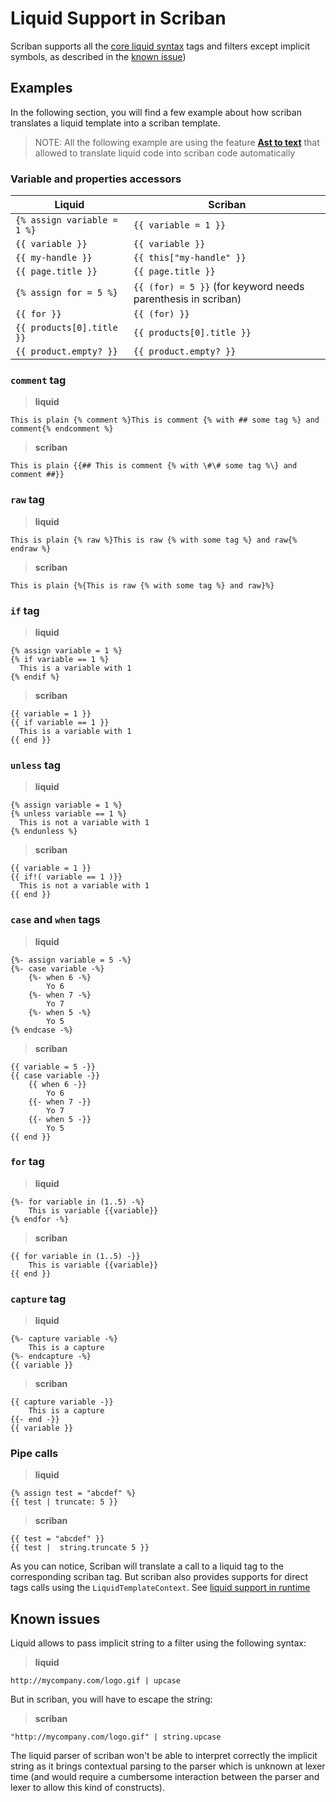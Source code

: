 # Liquid Support in Scriban

Scriban supports all the [core liquid syntax](https://shopify.github.io/liquid/) tags and filters except implicit symbols, as described in the [known issue](#known-issues))

## Examples

In the following section, you will find a few example about how scriban translates a liquid template into a scriban template. 

> NOTE: All the following example are using the feature [**Ast to text**](runtime.md#ast-to-text) that
allowed to translate liquid code into scriban code automatically

### Variable and properties accessors

| Liquid                           | Scriban
|----------------------------------|-----------------------------------
| `{% assign variable = 1 %}`      | `{{ variable = 1 }}`
| `{{ variable }}`                 | `{{ variable }}`
| `{{ my-handle }}`                | `{{ this["my-handle" }}`
| `{{ page.title }}`               | `{{ page.title }}`
| `{% assign for = 5 %}`           | `{{ (for) = 5 }}` (for keyword needs parenthesis in scriban)
| `{{ for }}`                      | `{{ (for) }}`
| `{{ products[0].title }}`        | `{{ products[0].title }}`
| `{{ product.empty? }}`           | `{{ product.empty? }}`

### `comment` tag

> **liquid**
```liquid
This is plain {% comment %}This is comment {% with ## some tag %} and comment{% endcomment %}
```
> **scriban**
```scriban
This is plain {{## This is comment {% with \#\# some tag %\} and comment ##}}
```

### `raw` tag

> **liquid**
```liquid
This is plain {% raw %}This is raw {% with some tag %} and raw{% endraw %}
```
> **scriban**
```scriban
This is plain {%{This is raw {% with some tag %} and raw}%}
```

### `if` tag

> **liquid**
```liquid
{% assign variable = 1 %}
{% if variable == 1 %}
  This is a variable with 1
{% endif %}
```

> **scriban**
```scriban
{{ variable = 1 }}
{{ if variable == 1 }}
  This is a variable with 1
{{ end }}
```
### `unless` tag

> **liquid**
```liquid
{% assign variable = 1 %}
{% unless variable == 1 %}
  This is not a variable with 1
{% endunless %}
```

> **scriban**
```scriban
{{ variable = 1 }}
{{ if!( variable == 1 )}}
  This is not a variable with 1
{{ end }}
```

### `case` and `when` tags

> **liquid**
```liquid
{%- assign variable = 5 -%}
{%- case variable -%}
    {%- when 6 -%}
        Yo 6
    {%- when 7 -%}
        Yo 7
    {%- when 5 -%}
        Yo 5
{% endcase -%}
```

> **scriban**
```scriban
{{ variable = 5 -}}
{{ case variable -}}
    {{ when 6 -}}
        Yo 6
    {{- when 7 -}}
        Yo 7
    {{- when 5 -}}
        Yo 5
{{ end }}
```

### `for` tag

> **liquid**
```liquid
{%- for variable in (1..5) -%}
    This is variable {{variable}}
{% endfor -%}
```

> **scriban**
```scriban
{{ for variable in (1..5) -}}
    This is variable {{variable}}
{{ end }}
```

### `capture` tag

> **liquid**
```liquid
{%- capture variable -%}
    This is a capture
{%- endcapture -%}
{{ variable }}
```

> **scriban**
```scriban
{{ capture variable -}}
    This is a capture
{{- end -}}
{{ variable }}
```

### Pipe calls

> **liquid**
```liquid
{% assign test = "abcdef" %}
{{ test | truncate: 5 }}
```

> **scriban**
```scriban
{{ test = "abcdef" }}
{{ test |  string.truncate 5 }}
```
As you can notice, Scriban will translate a call to a liquid tag to the corresponding scriban tag. But scriban also provides supports for direct tags calls using the `LiquidTemplateContext`. See [liquid support in runtime](runtime.md#liquid-support)

## Known issues

Liquid allows to pass implicit string to a filter using the following syntax:

> **liquid**
```liquid
http://mycompany.com/logo.gif | upcase
```

But in scriban, you will have to escape the string:

> **scriban**
```scriban
"http://mycompany.com/logo.gif" | string.upcase
```

The liquid parser of scriban won't be able to interpret correctly the implicit string as it brings contextual parsing to the parser which is unknown at lexer time (and would require a cumbersome interaction between the parser and lexer to allow this kind of constructs).
